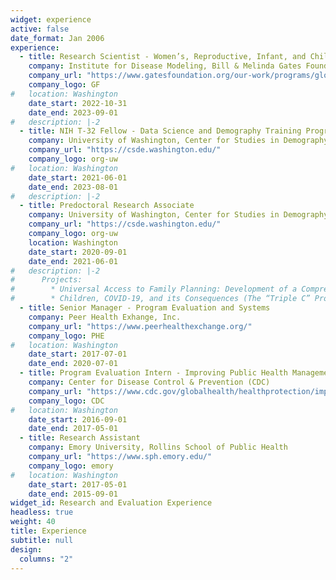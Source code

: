 ```yaml
---
widget: experience
active: false
date_format: Jan 2006
experience:
  - title: Research Scientist - Women’s, Reproductive, Infant, and Child Health (WRICH) 
    company: Institute for Disease Modeling, Bill & Melinda Gates Foundation
    company_url: "https://www.gatesfoundation.org/our-work/programs/global-health/institute-for-disease-modeling"
    company_logo: GF
#   location: Washington
    date_start: 2022-10-31
    date_end: 2023-09-01
#   description: |-2
  - title: NIH T-32 Fellow - Data Science and Demography Training Program
    company: University of Washington, Center for Studies in Demography and Ecology
    company_url: "https://csde.washington.edu/"
    company_logo: org-uw
#   location: Washington
    date_start: 2021-06-01
    date_end: 2023-08-01
#   description: |-2
  - title: Predoctoral Research Associate
    company: University of Washington, Center for Studies in Demography and Ecology
    company_url: "https://csde.washington.edu/"
    company_logo: org-uw
    location: Washington
    date_start: 2020-09-01
    date_end: 2021-06-01
#   description: |-2
#      Projects:
#        * Universal Access to Family Planning: Development of a Comprehensive Measurement
#        * Children, COVID-19, and its Consequences (The “Triple C” Project)
  - title: Senior Manager - Program Evaluation and Systems
    company: Peer Health Exhange, Inc.
    company_url: "https://www.peerhealthexchange.org/"
    company_logo: PHE
#   location: Washington
    date_start: 2017-07-01
    date_end: 2020-07-01
  - title: Program Evaluation Intern - Improving Public Health Management for Action
    company: Center for Disease Control & Prevention (CDC)
    company_url: "https://www.cdc.gov/globalhealth/healthprotection/impact/index.html"
    company_logo: CDC
#   location: Washington
    date_start: 2016-09-01
    date_end: 2017-05-01
  - title: Research Assistant
    company: Emory University, Rollins School of Public Health
    company_url: "https://www.sph.emory.edu/"
    company_logo: emory
#   location: Washington
    date_start: 2017-05-01
    date_end: 2015-09-01
widget_id: Research and Evaluation Experience
headless: true
weight: 40
title: Experience
subtitle: null
design:
  columns: "2"
---
```

